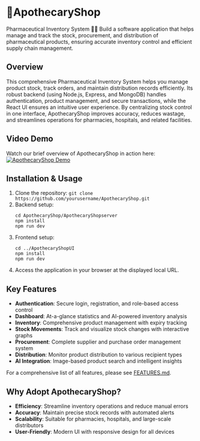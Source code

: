 # 🌿ApothecaryShop
Pharmaceutical Inventory System 🧑‍⚕️ Build a software application that helps manage and track the stock, procurement, and distribution of pharmaceutical products, ensuring accurate inventory control and efficient supply chain management.

## Overview
This comprehensive Pharmaceutical Inventory System helps you manage product stock, track orders, and maintain distribution records efficiently. Its robust backend (using Node.js, Express, and MongoDB) handles authentication, product management, and secure transactions, while the React UI ensures an intuitive user experience. By centralizing stock control in one interface, ApothecaryShop improves accuracy, reduces wastage, and streamlines operations for pharmacies, hospitals, and related facilities.

## Video Demo
Watch our brief overview of ApothecaryShop in action here:
[![ApothecaryShop Demo](https://img.youtube.com/vi/your-demo-video-id/0.jpg)](https://youtu.be/SM8juofgxy0)

## Installation & Usage
1. Clone the repository: `git clone https://github.com/yourusername/ApothecaryShop.git`
2. Backend setup:
   ```
   cd ApothecaryShop/ApothecaryShopserver
   npm install
   npm run dev
   ```
3. Frontend setup:
   ```
   cd ../ApothecaryShopUI
   npm install
   npm run dev
   ```
4. Access the application in your browser at the displayed local URL.

## Key Features
- **Authentication**: Secure login, registration, and role-based access control
- **Dashboard**: At-a-glance statistics and AI-powered inventory analysis
- **Inventory**: Comprehensive product management with expiry tracking
- **Stock Movements**: Track and visualize stock changes with interactive graphs
- **Procurement**: Complete supplier and purchase order management system
- **Distribution**: Monitor product distribution to various recipient types
- **AI Integration**: Image-based product search and intelligent insights

For a comprehensive list of all features, please see [FEATURES.md](FEATURES.md).

## Why Adopt ApothecaryShop?
- **Efficiency**: Streamline inventory operations and reduce manual errors
- **Accuracy**: Maintain precise stock records with automated alerts
- **Scalability**: Suitable for pharmacies, hospitals, and large-scale distributors
- **User-Friendly**: Modern UI with responsive design for all devices
